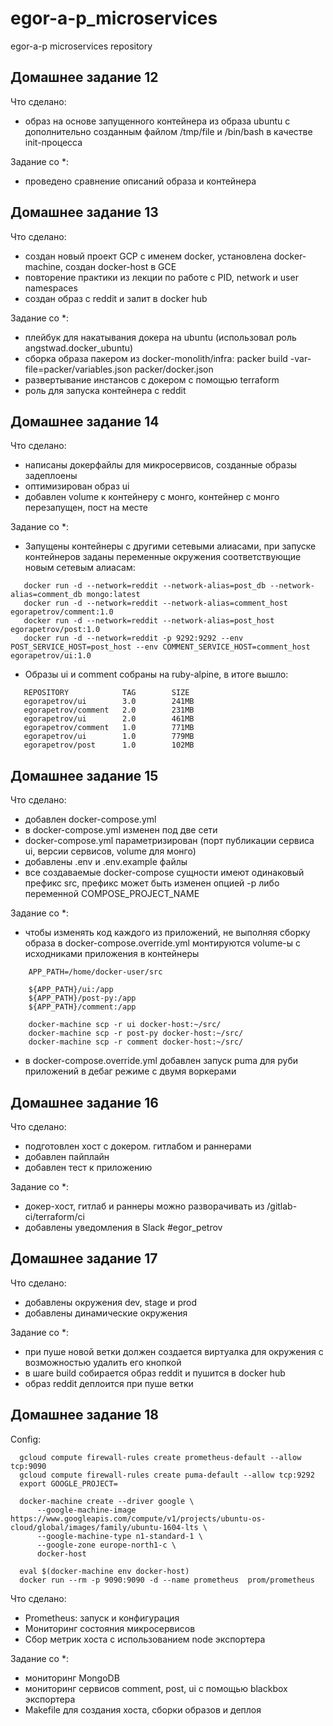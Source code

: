 # egor-a-p_microservices
egor-a-p microservices repository

  ## Домашнее задание 12
 
 Что сделано:
 
  - образ на основе запущенного контейнера из образа ubuntu с дополнительно созданным файлом /tmp/file и /bin/bash в качестве init-процесса

 Задание со *:
 
  - проведено сравнение описаний образа и контейнера
  
  ## Домашнее задание 13
 
 Что сделано:
 
  - создан новый проект GCP с именем docker, установлена docker-machine, создан docker-host в GCE
  - повторение практики из лекции по работе с PID, network и user namespaces
  - создан образ с reddit и залит в docker hub

 Задание со *:
 
  - плейбук для накатывания докера на ubuntu (использовал роль angstwad.docker_ubuntu)
  - сборка образа пакером из docker-monolith/infra: packer build -var-file=packer/variables.json packer/docker.json
  - развертывание инстансов с докером с помощью terraform
  - роль для запуска контейнера с reddit
  
  ## Домашнее задание 14
 
 Что сделано:
 
  - написаны докерфайлы для микросервисов, созданные образы задеплоены
  - оптимизирован образ ui
  - добавлен volume к контейнеру с монго, контейнер с монго перезапущен, пост на месте


 Задание со *:
  - Запущены контейнеры с другими сетевыми алиасами, при запуске контейнеров заданы переменные окружения соответствующие новым сетевым алиасам:
  ```
     docker run -d --network=reddit --network-alias=post_db --network-alias=comment_db mongo:latest
     docker run -d --network=reddit --network-alias=comment_host egorapetrov/comment:1.0
     docker run -d --network=reddit --network-alias=post_host egorapetrov/post:1.0
     docker run -d --network=reddit -p 9292:9292 --env POST_SERVICE_HOST=post_host --env COMMENT_SERVICE_HOST=comment_host  egorapetrov/ui:1.0
  ```
  - Образы ui и comment собраны на ruby-alpine, в итоге вышло:
  ```
     REPOSITORY            TAG        SIZE
     egorapetrov/ui        3.0        241MB
     egorapetrov/comment   2.0        231MB
     egorapetrov/ui        2.0        461MB
     egorapetrov/comment   1.0        771MB
     egorapetrov/ui        1.0        779MB
     egorapetrov/post      1.0        102MB

  ```

  ## Домашнее задание 15
 
 Что сделано:
 
  - добавлен docker-compose.yml
  - в docker-compose.yml изменен под две сети
  - docker-compose.yml параметризирован (порт публикации сервиса ui, версии сервисов, volume для монго)
  - добавлены .env и .env.example файлы
  - все создаваемые docker-compose сущности имеют одинаковый префикс src, префикс может быть изменен опцией -p либо переменной COMPOSE_PROJECT_NAME

 Задание со *:
  - чтобы изменять код каждого из приложений, не выполняя сборку образа в docker-compose.override.yml монтируются volume-ы с исходниками приложения в контейнеры
  ```
      APP_PATH=/home/docker-user/src
  
      ${APP_PATH}/ui:/app
      ${APP_PATH}/post-py:/app
      ${APP_PATH}/comment:/app
      
      docker-machine scp -r ui docker-host:~/src/
      docker-machine scp -r post-py docker-host:~/src/
      docker-machine scp -r comment docker-host:~/src/
  ```
  - в docker-compose.override.yml добавлен запуск puma для руби приложений в дебаг режиме с двумя воркерами

  ## Домашнее задание 16
 
 Что сделано:
 
  - подготовлен хост с докером. гитлабом и раннерами
  - добавлен пайплайн
  - добавлен тест к приложению

 Задание со *:
  - докер-хост, гитлаб и раннеры можно разворачивать из /gitlab-ci/terraform/ci
  - добавлены уведомления в Slack #egor_petrov

  ## Домашнее задание 17
 
 Что сделано:
 
  - добавлены окружения dev, stage и prod
  - добавлены динамические окружения

 Задание со *:
  - при пуше новой ветки должен создается виртуалка для окружения с возможностью удалить его кнопкой
  - в шаге build собирается образ reddit и пушится в docker hub
  - образ reddit деплоится при пуше ветки

  ## Домашнее задание 18
  
 Config:
 ```
   gcloud compute firewall-rules create prometheus-default --allow tcp:9090  
   gcloud compute firewall-rules create puma-default --allow tcp:9292
   export GOOGLE_PROJECT=
   
   docker-machine create --driver google \
       --google-machine-image https://www.googleapis.com/compute/v1/projects/ubuntu-os-cloud/global/images/family/ubuntu-1604-lts \
       --google-machine-type n1-standard-1 \
       --google-zone europe-north1-c \
       docker-host
   
   eval $(docker-machine env docker-host)
   docker run --rm -p 9090:9090 -d --name prometheus  prom/prometheus
 ```
 
 Что сделано:
 
  - Prometheus: запуск и конфигурация
  - Мониторинг состояния микросервисов
  - Сбор метрик хоста с использованием node экспортера

 Задание со *:
  - мониторинг MongoDB
  - мониторинг сервисов comment, post, ui с помощью blackbox экспортера
  - Makefile для создания хоста, сборки образов и деплоя
